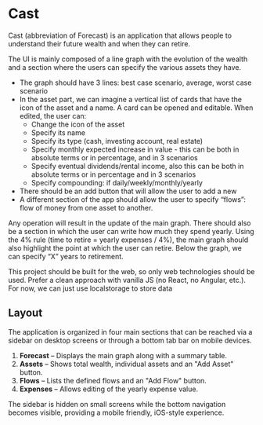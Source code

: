 # Cast

Cast (abbreviation of Forecast) is an application that allows people to understand their future wealth and when they can retire.

The UI is mainly composed of a line graph with the evolution of the wealth and a section where the users can specify the various assets they have.
* The graph should  have 3 lines: best case scenario, average, worst case scenario
* In the asset part, we can imagine a vertical list of cards that have the icon of the asset and a name. A card can be opened and editable. When edited, the user can:
    * Change the icon of the asset
    * Specify its name 
    * Specify its type (cash, investing account, real estate)
    * Specify monthly expected increase in value - this can be both in absolute terms or in percentage, and in 3 scenarios
    * Specify eventual dividends/rental income, also this can be both in absolute terms or in percentage and in 3 scenarios
    * Specify compounding: if daily/weekly/monthly/yearly
* There should be an add button that will allow the user to add a new
* A different section of the app should allow the user to specify “flows”: flow of money from one asset to another.

Any operation will result in the update of the main graph.
There should also be a section in which the user can write how much they spend yearly. Using the 4% rule (time to retire = yearly expenses / 4%), the main graph should also highlight the point at which the user can retire. Below the graph, we can specify “X” years to retirement. 

This project should be built for the web, so only web technologies should be used. Prefer a clean approach with vanilla JS (no React, no Angular, etc.).
For now, we can just use localstorage to store data

## Layout

The application is organized in four main sections that can be reached via a sidebar on desktop screens or through a bottom tab bar on mobile devices.

1. **Forecast** – Displays the main graph along with a summary table.
2. **Assets** – Shows total wealth, individual assets and an "Add Asset" button.
3. **Flows** – Lists the defined flows and an "Add Flow" button.
4. **Expenses** – Allows editing of the yearly expense value.

The sidebar is hidden on small screens while the bottom navigation becomes visible, providing a mobile friendly, iOS-style experience.
